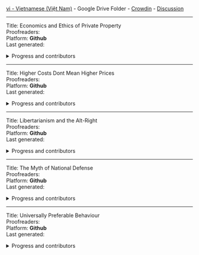 
[vi - Vietnamese (Việt Nam)](https://github.com/ancap-ch/from-en/tree/utopian/vi) - Google Drive Folder - [Crowdin](https://crowdin.com/project/ancap-ch/vi) - [Discussion](https://VN.ancap.ch)

---

Title: Economics and Ethics of Private Property  
Proofreaders:   
Platform: **Github**  
Last generated:  

<details>
  <summary>Progress and contributors</summary>

| file name | translated | reviewed | translators |
| - | - | - | - |
| 01_pref2nd_ed.md | :x: | :x: |  |
| 02_pref1st_ed.md | :x: | :x: |  |
| 03_p01.md | :x: | :x: |  |
| 03_p01_ch01_01.md | :x: | :x: | |
| 03_p01_ch01_02.md | :x: | :x: | |
| 03_p01_ch01_03.md | :x: | :x: | |
| 03_p01_ch02_01.md | :x: | :x: | |
| 03_p01_ch02_02.md | :x: | :x: | |
| 03_p01_ch02_03.md | :x: | :x: | |
| 03_p01_ch02_04.md | :x: | :x: | |
| 03_p01_ch02_05.md | :x: | :x: | |
| 03_p01_ch03_01.md | :x: | :x: | |
| 03_p01_ch03_02.md | :x: | :x: | |
| 03_p01_ch03_03.md | :x: | :x: | |
| 03_p01_ch03_04.md | :x: | :x: | |
| 03_p01_ch03_05.md | :x: | :x: | |
| 03_p01_ch04_01.md | :x: | :x: | |
| 03_p01_ch04_02.md | :x: | :x: | |
| 03_p01_ch05_01.md | :x: | :x: | |
| 03_p01_ch05_02.md | :x: | :x: | |
| 03_p01_ch05_03.md | :x: | :x: | |
| 03_p01_ch05_04.md | :x: | :x: | |
| 03_p01_ch06_01.md | :x: | :x: | |
| 03_p01_ch06_02.md | :x: | :x: | |
| 03_p01_ch06_03.md | :x: | :x: | |
| 03_p01_ch07_01.md | :x: | :x: | |
| 03_p01_ch07_02.md | :x: | :x: | |
| 03_p01_ch07_03.md | :x: | :x: | |
| 03_p01_ch07_04.md | :x: | :x: | |
| 03_p01_ch07_05.md | :x: | :x: | |
| 03_p01_ch07_06.md | :x: | :x: | |
| 03_p01_ch08.md | :x: | :x: | |
| < more files to be added > | | | |
| 03_p02.md | :x: | :x: | |
| 03_p02_ch13.md | :x: | :x: | |
| < more files to be added > | | | |

</details>



---

Title: Higher Costs Dont Mean Higher Prices  
Proofreaders:   
Platform: **Github**  
Last generated:  

<details>
  <summary>Progress and contributors</summary>

| file name | translated | reviewed | translators |
| - | - | - | - |
| essay.md | :x: | :x: |  |

</details>

---

Title: Libertarianism and the Alt-Right  
Proofreaders:   
Platform: **Github**  
Last generated:  

<details>
  <summary>Progress and contributors</summary>

| file name | translated | reviewed | translators |
| - | - | - | - |
| 01_speech.md | :x: | :x: |  |

</details>


---

Title: The Myth of National Defense  
Proofreaders:   
Platform: **Github**  
Last generated:  

<details>
  <summary>Progress and contributors</summary>

| file name | translated | reviewed | translators |
| - | - | - | - |
| intro.md | :x: | :x: |  |
| <more files to be added> | :x: | :x: |  |

</details>


---

Title: Universally Preferable Behaviour  
Proofreaders:   
Platform: **Github**  
Last generated:  

<details>
  <summary>Progress and contributors</summary>

| file name | translated | reviewed | translators |
| - | - | - | - |
| p00_ch01_foreword.md | :x: | :x: |  |
| p00_ch02_intro.md | :x: | :x: |  |
| p01.md | :x: | :x: |  |
| p01_ch01_a_framework.md | :x: | :x: |  |
| p01_ch02_internal.md | :x: | :x: |  |
| p01_ch03_ethics.md | :x: | :x: |  |
| p01_ch04_pref.md | :x: | :x: |  |
| p01_ch05_01_univ.md | :x: | :x: |  |
| p01_ch05_02_univ.md | :x: | :x: |  |
| p01_ch06_upb.md | :x: | :x: |  |
| p01_ch07_init.md | :x: | :x: |  |
| p01_ch08_lifeboat.md | :x: | :x: |  |
| p01_ch09_the_beast.md | :x: | :x: |  |
| p02.md | :x: | :x: |  |
| p02_ch01_ethical_categories.md | :x: | :x: |  |
| p02_ch02_the_first_test_rape.md | :x: | :x: |  |
| p02_ch03_the_second_test_murder.md | :x: | :x: |  |
| p02_ch04_the_third_test_theft.md | :x: | :x: |  |
| p02_ch05_the_forth_test_fraud.md | :x: | :x: |  |
| p02_ch06_the_fifth_test_lying.md | :x: | :x: |  |
| p02_ch07_01_more_challenging_tests_of_upb.md | :x: | :x: |  |
| p02_ch07_02_more_challenging_tests_of_upb.md | :x: | :x: |  |
| p03.md | :x: | :x: |  |
| p03_ch01_the_value_of_universally_preferable_behaviour.md | :x: | :x: |  |
| p03_ch02_the_null_zone_revisited.md | :x: | :x: |  |
| p03_ch03_01_existence_versus_non-existence.md | :x: | :x: |  |
| p03_ch03_02_existence_versus_non-existence.md | :x: | :x: |  |
| p03_ch03_03_existence_versus_non-existence.md | :x: | :x: |  |
| p03_ch04_additional_proofs.md | :x: | :x: |  |
| p03_ch05_parallels.md | :x: | :x: |  |
| p04.md | :x: | :x: |  |
| p05_appendices.md | :x: | :x: |  |

</details>


